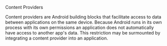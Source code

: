 Content Providers

Content providers are Android building blocks that facilitate access to data between applications on the same device. Because Android runs in its own process with its own permissions an application does not automatically have access to another app's data. This restriction may be surmounted by integrating a content provider into an application.
